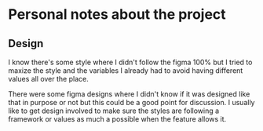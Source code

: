 # Personal notes about the project

## Design

I know there's some style where I didn't follow the figma 100% but I tried to maxize the style and the variables I already had to avoid having different values all over the place.

There were some figma designs where I didn't know if it was designed like that in purpose or not but this could be a good point for discussion. I usually like to get design involved to make sure the styles are following a framework or values as much a possible when the feature allows it.
